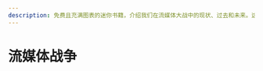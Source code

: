 ```yaml
---
description: 免费且充满图表的迷你书籍，介绍我们在流媒体大战中的现状、过去和未来。这本书出自全球畅销书作者、前流媒体高管马修·鲍尔（Matthew Ball）之手。
---
```


# 流媒体战争

